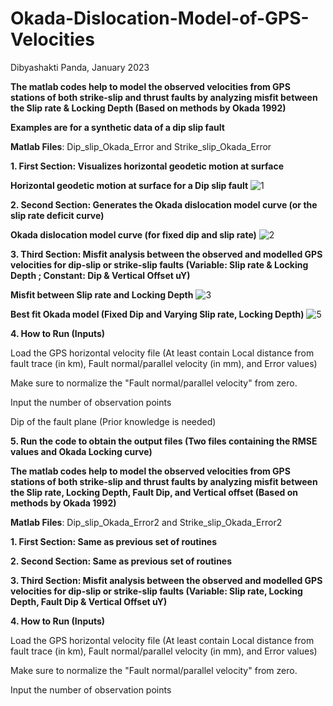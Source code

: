 # Okada-Dislocation-Model-of-GPS-Velocities

Dibyashakti Panda, January 2023

**The matlab codes help to model the observed velocities from GPS stations of both strike-slip and thrust faults by analyzing misfit between the Slip rate & Locking Depth (Based on methods by Okada 1992)**

**Examples are for a synthetic data of a dip slip fault**

**Matlab Files**: Dip_slip_Okada_Error and Strike_slip_Okada_Error


**1. First Section: Visualizes horizontal geodetic motion at surface**

**Horizontal geodetic motion at surface for a Dip slip fault**
![1](https://user-images.githubusercontent.com/123026357/234672044-90b6a743-19da-4df8-aa35-60ea0d9a7d6c.jpg)


**2. Second Section: Generates the Okada dislocation model curve (or the slip rate deficit curve)**

**Okada dislocation model curve (for fixed dip and slip rate)**
![2](https://user-images.githubusercontent.com/123026357/234673192-cc876352-d163-4ead-b83b-ebc04086b9a4.jpg)


**3. Third Section: Misfit analysis between the observed and modelled GPS velocities for dip-slip or strike-slip faults (Variable: Slip rate & Locking Depth ; Constant: Dip & Vertical Offset uY)**

**Misfit between Slip rate and Locking Depth**
![3](https://user-images.githubusercontent.com/123026357/234674028-24081cfe-8104-4de6-ab78-9888b6f62a17.jpg)

**Best fit Okada model (Fixed Dip and Varying Slip rate, Locking Depth)**
![5](https://user-images.githubusercontent.com/123026357/234674703-3cf85c7d-ef76-4e0b-9ce9-e8d34e32fb58.jpg)



**4. How to Run (Inputs)**

   Load the GPS horizontal velocity file (At least contain Local distance from fault trace (in km), Fault normal/parallel velocity (in mm), and Error values) 
   
   Make sure to normalize the "Fault normal/parallel velocity" from zero.
   
   Input the number of observation points
   
   Dip of the fault plane (Prior knowledge is needed)
   
**5. Run the code to obtain the output files (Two files containing the RMSE values and Okada Locking curve)**





**The matlab codes help to model the observed velocities from GPS stations of both strike-slip and thrust faults by analyzing misfit between the Slip rate, Locking Depth, Fault Dip, and Vertical offset (Based on methods by Okada 1992)**

**Matlab Files**: Dip_slip_Okada_Error2 and Strike_slip_Okada_Error2

**1. First Section: Same as previous set of routines**

**2. Second Section: Same as previous set of routines**

**3. Third Section: Misfit analysis between the observed and modelled GPS velocities for dip-slip or strike-slip faults (Variable: Slip rate, Locking Depth, Fault Dip & Vertical Offset uY)**

**4. How to Run (Inputs)**

   Load the GPS horizontal velocity file (At least contain Local distance from fault trace (in km), Fault normal/parallel velocity (in mm), and Error values) 
   
   Make sure to normalize the "Fault normal/parallel velocity" from zero.
   
   Input the number of observation points
   


